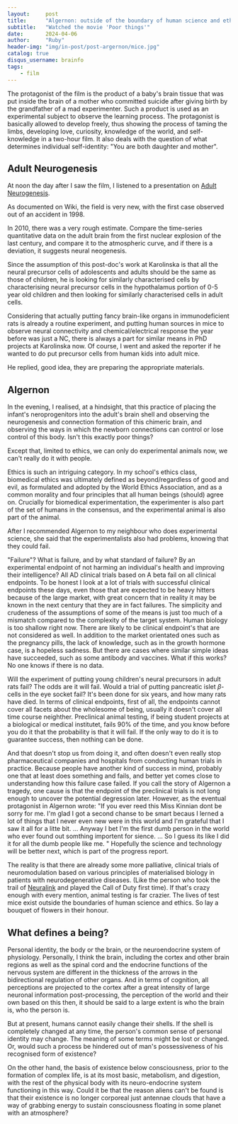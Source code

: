 ```yaml
---
layout:     post
title:      "Algernon: outside of the boundary of human science and ethics"
subtitle:   "Watched the movie 'Poor things'"
date:       2024-04-06
author:     "Ruby"
header-img: "img/in-post/post-argernon/mice.jpg"
catalog: true
disqus_username: brainfo
tags:
    - film
---
```


The protagonist of the film is the product of a baby's brain tissue that was put inside the brain of a mother who committed suicide after giving birth by the grandfather of a mad experimenter. Such a product is used as an experimental subject to observe the learning process. The protagonist is basically allowed to develop freely, thus showing the process of taming the limbs, developing love, curiosity, knowledge of the world, and self-knowledge in a two-hour film. It also deals with the question of what determines individual self-identity: "You are both daughter and mother".

## Adult Neurogenesis

At noon the day after I saw the film, I listened to a presentation on [Adult Neurogenesis](https://en.wikipedia.org/wiki/Adult_neurogenesis).

As documented on Wiki, the field is very new, with the first case observed out of an accident in 1998.

In 2010, there was a very rough estimate. Compare the time-series quantitative data on the adult brain from the first nuclear explosion of the last century, and compare it to the atmospheric curve, and if there is a deviation, it suggests neural neogenesis.

Since the assumption of this post-doc's work at Karolinska is that all the neural precursor cells of adolescents and adults should be the same as those of children, he is looking for similarly characterised cells by characterising neural precursor cells in the hypothalamus portion of 0-5 year old children and then looking for similarly characterised cells in adult cells.

Considering that actually putting fancy brain-like organs in immunodeficient rats is already a routine experiment, and putting human sources in mice to observe neural connectivity and chemical/electrical response the year before was just a NC, there is always a part for similar means in PhD projects at Karolinska now. Of course, I went and asked the reporter if he wanted to do put precursor cells from human kids into adult mice.

He replied, good idea, they are preparing the appropriate materials.

## Algernon

In the evening, I realised, at a hindsight, that this practice of placing the infant's neroprogenitors into the adult's brain shell and observing the neurogenesis and connection formation of this chimeric brain, and observing the ways in which the newborn connections can control or lose control of this body. Isn't this exactly poor things?

Except that, limited to ethics, we can only do experimental animals now, we can't really do it with people.

Ethics is such an intriguing category. In my school's ethics class, biomedical ethics was ultimately defined as beyond/regardless of good and evil, as formulated and adopted by the World Ethics Association, and as a common morality and four principles that all human beings (should) agree on. Crucially for biomedical experimentation, the experimenter is also part of the set of humans in the consensus, and the experimental animal is also part of the animal.

After I recommended Algernon to my neighbour who does experimental science, she said that the experimentalists also had problems, knowing that they could fail.

"Failure"? What is failure, and by what standard of failure? By an experimental endpoint of not harming an individual's health and improving their intelligence? All AD clinical trials based on A beta fail on all clinical endpoints. To be honest I look at a lot of trials with successful clinical endpoints these days, even those that are expected to be heavy hitters because of the large market, with great concern that in reality it may be known in the next century that they are in fact failures. The simplicity and crudeness of the assumptions of some of the means is just too much of a mismatch compared to the complexity of the target system. Human biology is too shallow right now. There are likely to be clinical endpoint's that are not considered as well. In addition to the market orientated ones such as the pregnancy pills, the lack of knowledge, such as in the growth hormone case, is a hopeless sadness. But there are cases where similar simple ideas have succeeded, such as some antibody and vaccines. What if this works? No one knows if there is no data.

Will the experiment of putting young children's neural precursors in adult rats fail? The odds are it will fail. Would a trial of putting pancreatic islet $\beta$-cells in the eye socket fail? It's been done for six years, and how many rats have died. In terms of clinical endpoints, first of all, the endpoints cannot cover all facets about the wholesome of being, usually it doesn't cover all time course neighther. Preclinical animal testing, if being student projects at a biological or medical institutet, fails 90% of the time, and you know before you do it that the probability is that it will fail. If the only way to do it is to guarantee success, then nothing can be done.

And that doesn't stop us from doing it, and often doesn't even really stop pharmaceutical companies and hospitals from conducting human trials in practice. Because people have another kind of success in mind, probably one that at least does something and fails, and better yet comes close to understanding how this failure case failed. If you call the story of Algernon a tragedy, one cause is that the endpoint of the preclinical trials is not long enough to uncover the potential degression later. However, as the eventual protagonist in Algernon wrote: "If you ever reed this Miss Kinnian dont be sorry for me. I'm glad I got a second chanse to be smart becaus I lerned a lot of things that I never even new were in this world and I'm grateful that I saw it all for a litte bit. ... Anyway I bet I'm the first dumb person in the world who ever found out somthing importent for sience. ... So I guess its like I did it for all the dumb people like me. "
Hopefully the science and technology will be better next, which is part of the progress report.

The reality is that there are already some more palliative, clinical trials of neuromodulation based on various principles of materialised biology in patients with neurodegenerative diseases. (Like the person who took the trail of [Neuralink](https://neuralink.com/patient-registry/) and played the Call of Duty first time). If that's crazy enough with every mention, animal testing is far crazier. The lives of test mice exist outside the boundaries of human science and ethics.
So lay a bouquet of flowers in their honour.

## What defines a being?

Personal identity, the body or the brain, or the neuroendocrine system of physiology. Personally, I think the brain, including the cortex and other brain regions as well as the spinal cord and the endocrine functions of the nervous system are different in the thickness of the arrows in the bidirectional regulation of other organs. And in terms of cognition, all perceptions are projected to the cortex after a great intensity of large neuronal information post-processing, the perception of the world and their own based on this then, it should be said to a large extent is who the brain is, who the person is.

But at present, humans cannot easily change their shells. If the shell is completely changed at any time, the person's common sense of personal identity may change. The meaning of some terms might be lost or changed. Or, would such a process be hindered out of man's possessiveness of his recognised form of existence?

On the other hand, the basis of existence below consciousness, prior to the formation of complex life, is at its most basic, metabolism, and digestion, with the rest of the physical body with its neuro-endocrine system functioning in this way. Could it be that the reason aliens can't be found is that their existence is no longer corporeal just antennae clouds that have a way of grabbing energy to sustain consciousness floating in some planet with an atmosphere?
